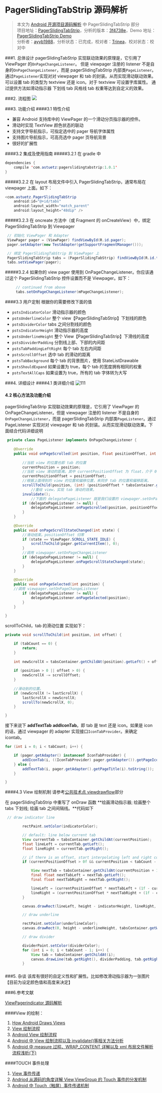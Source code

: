 PagerSlidingTabStrip 源码解析
====================================
> 本文为 [Android 开源项目源码解析](http://a.codekk.com) 中 PagerSlidingTabStrip 部分  
 项目地址：[PagerSlidingTabStrip](https://github.com/astuetz/PagerSlidingTabStrip)，分析的版本：[3f4738e](https://github.com/astuetz/PagerSlidingTabStrip/commit/3f4738eca833faeca563d93cd77c8df763a45fb6)，Demo 地址：[PagerSlidingTabStrip Demo](https://github.com/aosp-exchange-group/android-open-project-demo/tree/master/pager-sliding-tab-strip-demo-ayyb1988)  
 分析者：[ayyb1988](https://github.com/ayyb1988)，分析状态：已完成，校对者：[Trinea](https://github.com/Trinea)，校对状态：校对中

###1. 总体设计
pagerSlidingTabStrip 实现联动效果的原理是，它引用了 ViewPager 的`OnPageChangeListener`。
但是 viewpager 注册的 listener 不是自身的`OnPageChangeListener`，而是 pagerSlidingTabStrip 内部类`PageListener`。
通过`PageListener`实现对对 viewpager 和 tab 的封装。从而实现滑动联动效果。
可以设置 tab 的类型为 textview 还是 icon。对于 textview 可设置字库属性。
通过提供方法如滑动指示器 下划线 tab 风格线 tab 权重等达到自定义的效果。

###2. 流程图
![](image/lct1.jpg)

###3. 功能介绍
####3.1 特性介绍
* 兼容 Android 支持库中的 ViewPager 的一个滑动分页指示器的控件。
* 滑动时实现 TextView 颜色状态的联动
* 支持文字导航指示，可指定选中的 pager 导航字体属性
* 支持图片导航指示，可高亮选中 pager 页导航背景
* 很好的扩展性

####3.2 集成及使用指南
#####3.2.1
在 gradle 中
```java
dependencies {
    compile 'com.astuetz:pagerslidingtabstrip:1.0.1'
}
```
    
#####3.2.2 在 layout 布局文件中引入 PagerSlidingTabStrip，通常布局在 viewpager 上面。如下：
```java
<com.astuetz.PagerSlidingTabStrip
    android:id="@+id/tabs"
    android:layout_width="match_parent"
    android:layout_height="48dip" />
```
#####3.2.3 在 oncreate 方法中（或 Fragment 的 onCreateView）中，绑定 PagerSlidingTabStrip 到 Viewpager
```java
 // 初始化 ViewPager 和 Adapter
 ViewPager pager = (ViewPager) findViewById(R.id.pager);
 pager.setAdapter(new TestAdapter(getSupportFragmentManager()));

 // 绑定 PagerSlidingTabStrip 到 ViewPager 上
 PagerSlidingTabStrip tabs = (PagerSlidingTabStrip) findViewById(R.id.tabs);
 tabs.setViewPager(pager);
```

#####3.2.4 如果你的 view pager 使用到 OnPageChangeListener。你应该通过这个 PagerSlidingTabStrip 控件设置而不是 Viewpager。如下：
```java
     // continued from above
     tabs.setOnPageChangeListener(mPageChangeListener);
```
####3.3 用户定制
 根据你的需要修改下面的值
* `pstsIndicatorColor` 滑动指示器的颜色
* `pstsUnderlineColor` 整个 view【PagerSlidingTabStrip】下划线的颜色
* `pstsDividerColor` tabs 之间分割线的颜色
* `pstsIndicatorHeight` 滑动指示器的高度
* `pstsUnderlineHeight` 整个 View【PagerSlidingTabStrip】下滑线的高度
* `pstsDivviderPadding` 分割线上部、下部的内间距
* `pstsTabPaddingLeftRight` 每个 tab 左右内间距
* `pstsScrollOffset` 选中 tab 的滑动的距离
* `pstsTabBackground` 每个 tab 的背景图片，使用 StateListDrawable
* `pstsShouldExpand` 如果设置为 true，每个 tab 的宽度拥有相同的权重
* `pstsTextAllCaps` 如果设置为 true，所有的 tab 字体转为大写


###4. 详细设计
####4.1 类详细介绍
![111](image/PagerSlidingTabStrip.jpg)

#### 4.2 核心方法及功能介绍
pagerSlidingTabStrip 实现联动效果的原理是，它引用了 ViewPager 的 OnPageChangeListener。但是 viewpager 注册的 listener 不是自身的`OnPageChangeListener`，而是 pagerSlidingTabStrip 内部类`PageListener`。通过 PageListener 实现对对 viewpager 和 tab 的封装。从而实现滑动联动效果。下面结合代码详细说明
```java
 private class PageListener implements OnPageChangeListener {
	
	@Override
	public void onPageScrolled(int position, float positionOffset, int positionOffsetPixels) {
	
	    //当前 view 的位置也即 tab 的位置
	    currentPosition = position;
	    //当前 view 滑动的距离。其中 currentPositionOffset 为 float，介于 0~1 代表相对于 tab 宽偏移的比例
	    currentPositionOffset = positionOffset;
	    //根据上面得到的 view 的位置和偏移位置，来同步 tab 的位置和偏移距离。
	    scrollToChild(position, (int) (positionOffset * tabsContainer.getChildAt(position).getWidth()));
			//重绘 view，实现 tab 滑动的效果。
	    invalidate();
			//下面的 delegatePageListener 就是我们设置的 viewpager.setOnPageChangeListener.而现在把它封装在整个 pagerSlidingTabStrip 中，实现 viewpager 滑动的效果。
	    if (delegatePageListener != null) {
	        delegatePageListener.onPageScrolled(position, positionOffset, positionOffsetPixels);
	    }
	}
	
	@Override
	public void onPageScrollStateChanged(int state) {
		//滑动结束。positionOffset 归零
	    if (state == ViewPager.SCROLL_STATE_IDLE) {
	        scrollToChild(pager.getCurrentItem(), 0);
	    }
	    //调用 viewpager.setOnPageChangeListener
	    if (delegatePageListener != null) {
	        delegatePageListener.onPageScrollStateChanged(state);
	    }
	}
	
	@Override
	public void onPageSelected(int position) {
	//调用 viewpager.setOnPageChangeListener
	    if (delegatePageListener != null) {
	        delegatePageListener.onPageSelected(position);
	    }
	}
	
}
```

scrollToChild，tab 的滑动位置 实现如下：
```java
private void scrollToChild(int position, int offset) {

	if (tabCount == 0) {
	    return;
	}
	
	int newScrollX = tabsContainer.getChildAt(position).getLeft() + offset;
	
	if (position > 0 || offset > 0) {
	    newScrollX -= scrollOffset;
	}
	
	//滑动到的位置。
	if (newScrollX != lastScrollX) {
	    lastScrollX = newScrollX;
	    scrollTo(newScrollX, 0);
	}

}
```

接下来说下 **addTextTab**   **addIconTab**。即 tab 是 text 还是 icon。如果是 icon 的话，通过 viewpager 的 adapter 实现接口`IconTabProvider`。来确定 icontab。
```java
for (int i = 0; i < tabCount; i++) {

    if (pager.getAdapter() instanceof IconTabProvider) {
        addIconTab(i, ((IconTabProvider) pager.getAdapter()).getPageIconResId(i));
    } else {
        addTextTab(i, pager.getAdapter().getPageTitle(i).toString());
    }

}
```

####4.3 View 绘制机制
请参考[公共技术点 viewdrawflow](http://a.codekk.com/detail/Android/lightSky/%E5%85%AC%E5%85%B1%E6%8A%80%E6%9C%AF%E7%82%B9%E4%B9%8B%20View%20%E7%BB%98%E5%88%B6%E6%B5%81%E7%A8%8B)部分

在 pagerSlidingTabStrip 中重写了 onDraw 函数
**绘画滑动指示器; 绘画整个 tabs 下划线; 绘画 tab 之间间隔线。**代码如下
```java
 // draw indicator line

        rectPaint.setColor(indicatorColor);

        // default: line below current tab
        View currentTab = tabsContainer.getChildAt(currentPosition);
        float lineLeft = currentTab.getLeft();
        float lineRight = currentTab.getRight();

        // if there is an offset, start interpolating left and right coordinates between current and next tab
        if (currentPositionOffset > 0f && currentPosition < tabCount - 1) {

            View nextTab = tabsContainer.getChildAt(currentPosition + 1);
            final float nextTabLeft = nextTab.getLeft();
            final float nextTabRight = nextTab.getRight();

            lineLeft = (currentPositionOffset * nextTabLeft + (1f - currentPositionOffset) * lineLeft);
            lineRight = (currentPositionOffset * nextTabRight + (1f - currentPositionOffset) * lineRight);
        }

        canvas.drawRect(lineLeft, height - indicatorHeight, lineRight, height, rectPaint);

        // draw underline

        rectPaint.setColor(underlineColor);
        canvas.drawRect(0, height - underlineHeight, tabsContainer.getWidth(), height, rectPaint);

        // draw divider

        dividerPaint.setColor(dividerColor);
        for (int i = 0; i < tabCount - 1; i++) {
            View tab = tabsContainer.getChildAt(i);
            canvas.drawLine(tab.getRight(), dividerPadding, tab.getRight(), height - dividerPadding, dividerPaint);
        }
```
### 
###5. 杂谈
该库有很好的自定义性和扩展性。比如修改滑动指示器为一张图片【目前为设定颜色值和高度来决定】

###6.参考文献

[ViewPagerindicator 源码解析](https://github.com/android-cn/android-open-project-analysis/tree/master/view-pager-indicator)

####View 的绘制：
1. [How Android Draws Views](http://developer.android.com/guide/topics/ui/how-android-draws.html)
2. [View 绘制流程](http://a.codekk.com/detail/Android/lightSky/%E5%85%AC%E5%85%B1%E6%8A%80%E6%9C%AF%E7%82%B9%E4%B9%8B%20View%20%E7%BB%98%E5%88%B6%E6%B5%81%E7%A8%8B)
3. [ Android View 绘制流程](http://blog.csdn.net/wangjinyu501/article/details/9008271)
4. [Android 中 View 绘制流程以及 invalidate()等相关方法分析](http://blog.csdn.net/qinjuning/article/details/7110211)
5. [Android 中 measure 过程、WRAP_CONTENT 详解以及 xml 布局文件解析流程浅析(下)](http://blog.csdn.net/qinjuning/article/details/8074262)

####TOUCH 事件处理
1. [View 事件传递](http://a.codekk.com/detail/Android/Trinea/%E5%85%AC%E5%85%B1%E6%8A%80%E6%9C%AF%E7%82%B9%E4%B9%8B%20View%20%E4%BA%8B%E4%BB%B6%E4%BC%A0%E9%80%92)
2. [Andriod 从源码的角度详解 View,ViewGroup 的 Touch 事件的分发机制](http://blog.csdn.net/xiaanming/article/details/21696315)
3. [Android 中 Touch（触屏）事件传递机制](http://blog.csdn.net/wangjinyu501/article/details/22584465)

